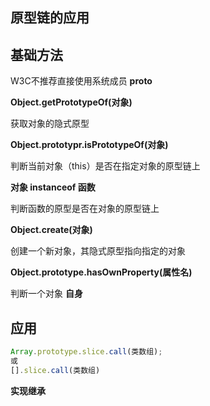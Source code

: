 ##  原型链的应用

## 基础方法

W3C不推荐直接使用系统成员 __proto__

**Object.getPrototypeOf(对象)**

获取对象的隐式原型

**Object.prototypr.isPrototypeOf(对象)**

判断当前对象（this）是否在指定对象的原型链上

**对象 instanceof 函数**

判断函数的原型是否在对象的原型链上

**Object.create(对象)**

创建一个新对象，其隐式原型指向指定的对象

**Object.prototype.hasOwnProperty(属性名)**

判断一个对象 **自身**

## 应用

```js
Array.prototype.slice.call(类数组);
或
[].slice.call(类数组)

```
**实现继承**